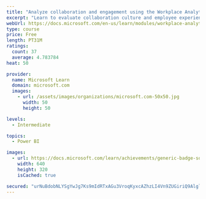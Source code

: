 ```yaml
---
title: "Analyze collaboration and engagement using the Workplace Analytics Ways of working assessment dashboard"
excerpt: "Learn to evaluate collaboration culture and employee experience with a Power BI template using Workplace Analytics data."
webUrl: https://docs.microsoft.com/en-us/learn/modules/workplace-analytics-ways-working/
type: course
price: Free
length: PT31M
ratings:
  count: 37
  average: 4.783784
heat: 50

provider:
  name: Microsoft Learn
  domain: microsoft.com
  images:
    - url: /assets/images/organizations/microsoft.com-50x50.jpg
      width: 50
      height: 50

levels:
  - Intermediate

topics:
  - Power BI

images:
  - url: https://docs.microsoft.com/learn/achievements/generic-badge-social.png
    width: 640
    height: 320
    isCached: true

secured: "urNuBdobNLYSgYwJg7Ks9mIdRTxAGu3VroqKyxcAZhzLI4Vn9ZUGiriQ9AlglJEoPtHEygW879jA0i0sFvj9mfIGjjL9mh7KoJM4HMtJI20AyWBO6QaWcSrMsOrlFFbcO/TO2N2Zszs1hQ3PxHKumaCSwNBBJ/2o0GP0d/TlXw8/ye2P6Y9Tppi0skwlPKS1uPPFU7LvFGtfxIJIWdBwTi2BAe0tsvA07Ybwiwk2mGA3qbbZn8D6C9npmGP+tlrWT/BSzWhqJFhEGpYkPEqrm//QmIjNqeY/vu7OT4kYRZXAB6a8ePExWi/BMgRBIkeWEPpGJOtHOwPMijgMTiBhdRFlZ/KVwLopCBYWOHQmS60ceUL6wraa4e+YKe3l/ms8EvnxwRfqN1jdOaBHurg6wYgLqnGet+5SX/RotLexGas=;kqGSO961nPd/v4+mVd3gzw=="
---
```


